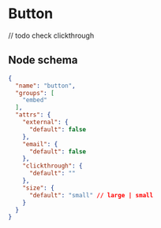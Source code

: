 # Button

// todo check clickthrough

## Node schema

```json
{
  "name": "button",
  "groups": [
    "embed"
  ],
  "attrs": {
    "external": {
      "default": false
    },
    "email": {
      "default": false
    },
    "clickthrough": {
      "default": ""
    },
    "size": {
      "default": "small" // large | small
    }
  }
}
```
